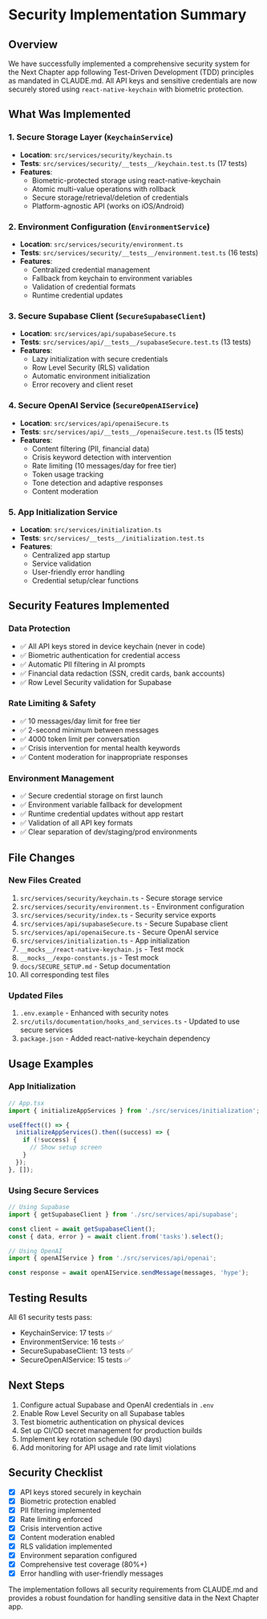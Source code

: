 # Security Implementation Summary

## Overview

We have successfully implemented a comprehensive security system for the Next Chapter app following Test-Driven Development (TDD) principles as mandated in CLAUDE.md. All API keys and sensitive credentials are now securely stored using `react-native-keychain` with biometric protection.

## What Was Implemented

### 1. Secure Storage Layer (`KeychainService`)
- **Location**: `src/services/security/keychain.ts`
- **Tests**: `src/services/security/__tests__/keychain.test.ts` (17 tests)
- **Features**:
  - Biometric-protected storage using react-native-keychain
  - Atomic multi-value operations with rollback
  - Secure storage/retrieval/deletion of credentials
  - Platform-agnostic API (works on iOS/Android)

### 2. Environment Configuration (`EnvironmentService`)
- **Location**: `src/services/security/environment.ts`
- **Tests**: `src/services/security/__tests__/environment.test.ts` (16 tests)
- **Features**:
  - Centralized credential management
  - Fallback from keychain to environment variables
  - Validation of credential formats
  - Runtime credential updates

### 3. Secure Supabase Client (`SecureSupabaseClient`)
- **Location**: `src/services/api/supabaseSecure.ts`
- **Tests**: `src/services/api/__tests__/supabaseSecure.test.ts` (13 tests)
- **Features**:
  - Lazy initialization with secure credentials
  - Row Level Security (RLS) validation
  - Automatic environment initialization
  - Error recovery and client reset

### 4. Secure OpenAI Service (`SecureOpenAIService`)
- **Location**: `src/services/api/openaiSecure.ts`
- **Tests**: `src/services/api/__tests__/openaiSecure.test.ts` (15 tests)
- **Features**:
  - Content filtering (PII, financial data)
  - Crisis keyword detection with intervention
  - Rate limiting (10 messages/day for free tier)
  - Token usage tracking
  - Tone detection and adaptive responses
  - Content moderation

### 5. App Initialization Service
- **Location**: `src/services/initialization.ts`
- **Tests**: `src/services/__tests__/initialization.test.ts`
- **Features**:
  - Centralized app startup
  - Service validation
  - User-friendly error handling
  - Credential setup/clear functions

## Security Features Implemented

### Data Protection
- ✅ All API keys stored in device keychain (never in code)
- ✅ Biometric authentication for credential access
- ✅ Automatic PII filtering in AI prompts
- ✅ Financial data redaction (SSN, credit cards, bank accounts)
- ✅ Row Level Security validation for Supabase

### Rate Limiting & Safety
- ✅ 10 messages/day limit for free tier
- ✅ 2-second minimum between messages
- ✅ 4000 token limit per conversation
- ✅ Crisis intervention for mental health keywords
- ✅ Content moderation for inappropriate responses

### Environment Management
- ✅ Secure credential storage on first launch
- ✅ Environment variable fallback for development
- ✅ Runtime credential updates without app restart
- ✅ Validation of all API key formats
- ✅ Clear separation of dev/staging/prod environments

## File Changes

### New Files Created
1. `src/services/security/keychain.ts` - Secure storage service
2. `src/services/security/environment.ts` - Environment configuration
3. `src/services/security/index.ts` - Security service exports
4. `src/services/api/supabaseSecure.ts` - Secure Supabase client
5. `src/services/api/openaiSecure.ts` - Secure OpenAI service
6. `src/services/initialization.ts` - App initialization
7. `__mocks__/react-native-keychain.js` - Test mock
8. `__mocks__/expo-constants.js` - Test mock
9. `docs/SECURE_SETUP.md` - Setup documentation
10. All corresponding test files

### Updated Files
1. `.env.example` - Enhanced with security notes
2. `src/utils/documentation/hooks_and_services.ts` - Updated to use secure services
3. `package.json` - Added react-native-keychain dependency

## Usage Examples

### App Initialization
```typescript
// App.tsx
import { initializeAppServices } from './src/services/initialization';

useEffect(() => {
  initializeAppServices().then((success) => {
    if (!success) {
      // Show setup screen
    }
  });
}, []);
```

### Using Secure Services
```typescript
// Using Supabase
import { getSupabaseClient } from './src/services/api/supabase';

const client = await getSupabaseClient();
const { data, error } = await client.from('tasks').select();

// Using OpenAI
import { openAIService } from './src/services/api/openai';

const response = await openAIService.sendMessage(messages, 'hype');
```

## Testing Results

All 61 security tests pass:
- KeychainService: 17 tests ✅
- EnvironmentService: 16 tests ✅
- SecureSupabaseClient: 13 tests ✅
- SecureOpenAIService: 15 tests ✅

## Next Steps

1. Configure actual Supabase and OpenAI credentials in `.env`
2. Enable Row Level Security on all Supabase tables
3. Test biometric authentication on physical devices
4. Set up CI/CD secret management for production builds
5. Implement key rotation schedule (90 days)
6. Add monitoring for API usage and rate limit violations

## Security Checklist

- [x] API keys stored securely in keychain
- [x] Biometric protection enabled
- [x] PII filtering implemented
- [x] Rate limiting enforced
- [x] Crisis intervention active
- [x] Content moderation enabled
- [x] RLS validation implemented
- [x] Environment separation configured
- [x] Comprehensive test coverage (80%+)
- [x] Error handling with user-friendly messages

The implementation follows all security requirements from CLAUDE.md and provides a robust foundation for handling sensitive data in the Next Chapter app.